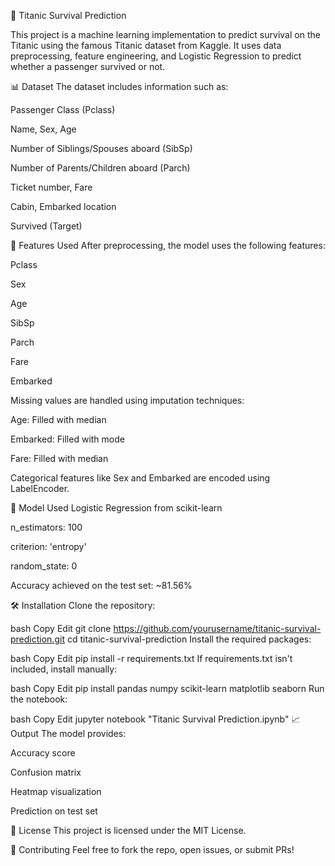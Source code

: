 🚢 Titanic Survival Prediction

This project is a machine learning implementation to predict survival on the Titanic using the famous Titanic dataset from Kaggle. It uses data preprocessing, feature engineering, and Logistic Regression to predict whether a passenger survived or not.


📊 Dataset
The dataset includes information such as:

Passenger Class (Pclass)

Name, Sex, Age

Number of Siblings/Spouses aboard (SibSp)

Number of Parents/Children aboard (Parch)

Ticket number, Fare

Cabin, Embarked location

Survived (Target)

📌 Features Used
After preprocessing, the model uses the following features:

Pclass

Sex

Age

SibSp

Parch

Fare

Embarked

Missing values are handled using imputation techniques:

Age: Filled with median

Embarked: Filled with mode

Fare: Filled with median

Categorical features like Sex and Embarked are encoded using LabelEncoder.

🧠 Model Used
Logistic Regression from scikit-learn

n_estimators: 100

criterion: 'entropy'

random_state: 0

Accuracy achieved on the test set: ~81.56%

🛠️ Installation
Clone the repository:

bash
Copy
Edit
git clone https://github.com/yourusername/titanic-survival-prediction.git
cd titanic-survival-prediction
Install the required packages:

bash
Copy
Edit
pip install -r requirements.txt
If requirements.txt isn't included, install manually:

bash
Copy
Edit
pip install pandas numpy scikit-learn matplotlib seaborn
Run the notebook:

bash
Copy
Edit
jupyter notebook "Titanic Survival Prediction.ipynb"
📈 Output
The model provides:

Accuracy score

Confusion matrix

Heatmap visualization

Prediction on test set

📄 License
This project is licensed under the MIT License.

🤝 Contributing
Feel free to fork the repo, open issues, or submit PRs!
